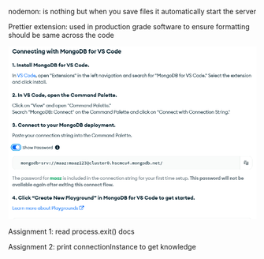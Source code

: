 nodemon: is nothing but when you save files it automatically start the server

Prettier extension: used in production grade software to ensure formatting should be same across the code

![alt text](image.png)

Assignment 1: read process.exit() docs

Assignment 2: print connectionInstance to get knowledge